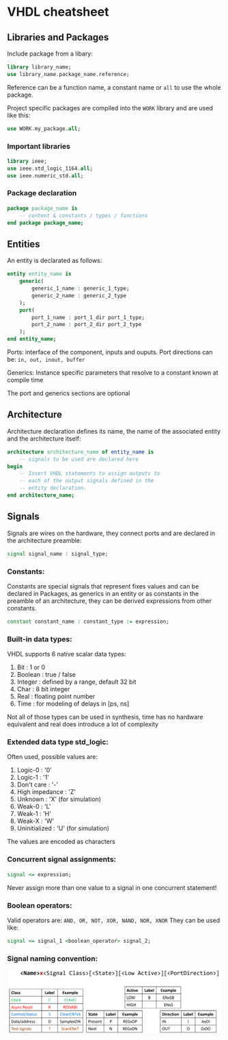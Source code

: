 # VHDL cheatsheet

## Libraries and Packages
Include package from a libary:
```vhdl
library library_name;
use library_name.package_name.reference;
```
Reference can be a function name, a constant name or ```all``` to use the whole package.

Project specific packages are compiled into the ```WORK``` library and are used like this:
```vhdl
use WORK.my_package.all;
```

### Important libraries
```vhdl
library ieee;
use ieee.std_logic_1164.all;
use ieee.numeric_std.all;
```

### Package declaration
```vhdl
package package_name is
    -- content & constants / types / functions
end package package_name;
```

## Entities
An entity is declarated as follows:
```vhdl
entity entity_name is
    generic(
        generic_1_name : generic_1_type;
        generic_2_name : generic_2_type
    );
    port(
        port_1_name : port_1_dir port_1_type;
        port_2_name : port_2_dir port_2_type
    );
end entity_name;
```
Ports: interface of the component, inputs and ouputs. Port directions can be: ```in, out, inout, buffer```

Generics: Instance specific parameters that resolve to a constant known at compile time

The port and generics sections are optional

## Architecture
Architecture declaration defines its name, the name of the associated entity and the architecture itself:
```vhdl
architecture architecture_name of entity_name is
    -- signals to be used are declared here
begin
    -- Insert VHDL statements to assign outputs to
    -- each of the output signals defined in the
    -- entity declaration.
end architecture_name;
```

## Signals
Signals are wires on the hardware, they connect ports and are declared in the architecture preamble:
```vhdl
signal signal_name : signal_type;
```

### Constants:
Constants are special signals that represent fixes values and can be declared in Packages, as generics in an entity or as constants in the preamble of an architecture, they can be derived expressions from other constants.
```vhdl
constant constant_name : constant_type := expression;
```

### Built-in data types:
VHDL supports 6 native scalar data types:

1)  Bit     : 1 or 0
2)  Boolean : true / false
3)  Integer : defined by a range, default 32 bit
4)  Char    : 8 bit integer
5)  Real    : floating point number
6)  Time    : for modeling of delays in [ps, ns]

Not all of those types can be used in synthesis, time has no hardware equivalent and real does introduce a lot of complexity

### Extended data type std_logic:
Often used, possible values are:

1) Logic-0 : '0'
2) Logic-1 : '1'
3) Don't care : '-'
4) High impedance : 'Z'
5) Unknown : 'X' (for simulation)
6) Weak-0 : 'L'
7) Weak-1 : 'H'
8) Weak-X : 'W'
9) Uninitialized : 'U' (for simulation)

The values are encoded as characters

### Concurrent signal assignments:
```vhdl
signal <= expression;
```
Never assign more than one value to a signal in one concurrent statement!

### Boolean operators:
Valid operators are: ```AND, OR, NOT, XOR, NAND, NOR, XNOR``` They can be used like:
```vhdl
signal <= signal_1 <boolean_operator> signal_2;
```

### Signal naming convention:
![](names.png)
